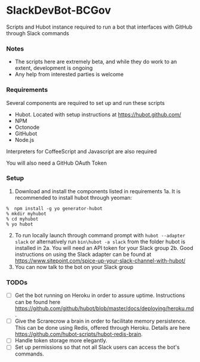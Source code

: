 # SlackDevBot-BCGov
Scripts and Hubot instance required to run a bot that interfaces with GitHub through Slack commands

### Notes
* The scripts here are extremely beta, and while they do work to an extent, development is ongoing
* Any help from interested parties is welcome

### Requirements
Several components are required to set up and run these scripts
* Hubot. Located with setup instructions at https://hubot.github.com/
* NPM
* Octonode
* GitHubot
* Node.js

Interpreters for CoffeeScript and Javascript are also required

You will also need a GitHub OAuth Token

### Setup
1. Download and install the components listed in requirements
1a. It is recommended to install hubot through yeoman:
```
%  npm install -g yo generator-hubot
% mkdir myhubot
% cd myhubot
% yo hubot
```
2. To run locally launch through command prompt with `hubot --adapter slack` or alternatively run `bin\hubot -a slack` from the folder hubot is installed in
2a. You will need an API token for your Slack group
2b. Good instructions on using the Slack adapter can be found at https://www.sitepoint.com/spice-up-your-slack-channel-with-hubot/
3. You can now talk to the bot on your Slack group

### TODOs
- [ ] Get the bot running on Heroku in order to assure uptime. Instructions can be found here https://github.com/github/hubot/blob/master/docs/deploying/heroku.md.
- [ ] Give the Scrarecrow a brain in order to facilitate memory persistence. This can be done using Redis, offered through Heroku. Details are here https://github.com/hubot-scripts/hubot-redis-brain.
- [ ] Handle token storage more elegantly.
- [ ] Set up permissions so that not all Slack users can access the bot's commands.
